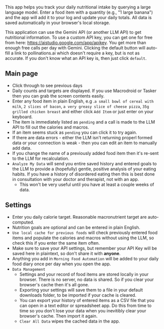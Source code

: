 This app helps you track your daily nutritional intake by querying a large language model. Enter a food item with a quantity (e.g., "1 large banana") and the app will add it to your log and update your daily totals. All data is saved automatically in your browser's local storage.

This application can use the Gemini API (or another LLM API) to get nutritional information. To use a custom API key, you can get one for free from here: https://aistudio.google.com/app/apikey. You get more than enough free calls per day with Gemini. 
Clicking the default button will auto-fill a link to pollinations.ai which doesn't require a key, but is not as accurate. If you don't know what an API key is, then just click `default`.

## Main page
- Click through to see previous days
- Daily counts and targets are displayed. If you use Macrodroid or Tasker then you can grab the screen contents easily.
- Enter any food item in plain English, e.g .`a small bowl of cereal with milk`, `2 slices of bacon`, `a very greasy slice of cheese pizza`, `35g grilled chicken breast` and either click `Add Item` or just enter on your keyboard.
- The item is immediately listed as `pending` and a call is made to the LLM API to fill out the calories and macros.
- If an item seems stuck as `pending` you can click it to try again.
- If there are data errors - either the LLM isn't returning properl formed data or your connection is weak - then you can edit an item to manually add data.
- If you change the name of a previously added food item then it's re-sent to the LLM for recalculation.
- `Analyze My Data` will send you entire saved history and entered goals to the LLM to provide a (hopefully) gentle, positive analysis of your eating habits. If you have a history of disordered eating then this is best done in consultation with your doctor and therapist, not with an app.
  - This won't be very useful until you have at least a couple weeks of data.


## Settings
- Enter you daily calorie target. Reasonable macronutrient target are auto-computed. 
- Nutrition goals are optional and can be entered in plain English.
- `Use local cache for previous foods` will check previously entered food items and populate the calories and macros without using the LLM, so check this if you enter the same item often.
- Make sure to save your API settings, but remember your API Key will be saved here in plaintext, so don't share it with **anyone**.
- Anything you add in `Morning Food Automation` will be added to your daily food diary once per day when you open the app.
- `Data Management`
  - Settings and your record of food items are stored locally in your browser. There is no server, no data is shared. So if you clear your browser's cache then it's all gone.
  - Exporting your settings will save them to a file in your default downloads folder, to be imported if your cache is cleared.
  - You can export your history of entered items as a CSV file that you can open in a text editor or spreadsheet app. Do this from time to time so you don't lose your data when you inevitibly clear your browser's cache. Then import it again.
  - `Clear All Data` wipes the cached data in the app.
